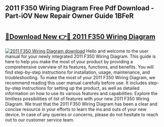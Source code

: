## 2011 F350 Wiring Diagram Free Pdf Download - Part-iOV New Repair Owner Guide 1BFeR

# <h2><a href="http://dftvca1.blite.top/?on=2011+F350+Wiring+Diagram">🔗Download New 👉🔴 2011 F350 Wiring Diagram</a></h2>

[![2011 F350 Wiring Diagram download](https://i.imgur.com/lujVjoI.png)](http://dftvca1.blite.top/?on=2011+F350+Wiring+Diagram)
Hello and welcome to the user manual for your newly integrated 2011 F350 Wiring Diagram. This guide is here to help you make the most of your product by providing a comprehensive overview of its features, functions, and benefits. You will find step-by-step instructions for installation, usage, maintenance, and troubleshooting. To make the most of your 2011 F350 Wiring Diagram, we recommend reading this user manual carefully before use. It includes step-by-step instructions for setting up the product, as well as detailed information on how to use its various features and capabilities. Explore the limitless possibilities of list of features with your new 2011 F350 Wiring Diagram. We trust that the 2011 F350 Wiring Diagram has been a clear and concise resource in your efforts to learn the ins and outs of your new device. In case of any queries or concerns, please do not hesitate to reach out to our customer service team.
